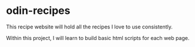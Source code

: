 # odin-recipes

This recipe website will hold all the recipes I love to use consistently.

Within this project, I will learn to build basic html scripts for each web page.